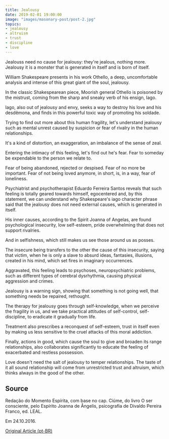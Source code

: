 ```yaml
---
title: Jealousy
date: 2019-02-01 19:00:00
image: "images/masonary-post/post-2.jpg"
topics: 
- jealousy
- altruism
- trust
- discipline
- love
---
```


Jealouss need no cause for jealousy: they're jealous, nothing more. Jealousy
it is a monster that is generated in itself and is born of itself.

William Shakespeare presents in his work Othello, a deep, uncomfortable analysis
and intense of this great giant of the soul, jealousy.

In the classic Shakespearean piece, Moorish general Othello is poisoned by the
mistrust, coming from the sharp and sneaky verb of his ensign, Iago.

Iago, also out of jealousy and envy, seeks a way to destroy his love and his
desdêmona, and finds in this powerful toxic way of promoting his
soldade.

Trying to find out more about this human fragility, let's understand jealousy
such as mental unrest caused by suspicion or fear of rivalry in the
human relationships.

It's a kind of distortion, an exaggeration, an imbalance of the sense of zeal.

Entering the intimacy of this feeling, let's find out he's fear. Fear
to someday be expendable to the person we relate to.

Fear of being abandoned, rejected or despised. Fear of no more
be important. Fear of not being loved anymore, in short, is, in a way,
fear of loneliness.

Psychiatrist and psychotherapist Eduardo Ferreira Santos reveals that such feeling
is totally geared towards himself, egocentered and, by this statement, we can
understand why Shakespeare's iago character phrase said that the
jealousy does not need external causes, which is generated in itself.

His inner causes, according to the Spirit Joanna of Angelas, are found
psychological insecurity, low self-esteem, pride
overwhelming that does not support rivalries.

And in selfishness, which still makes us see those around us as
posses.

The insecure being transfers to the other the cause of this insecurity, saying that
victim, when he is only a slave to absurd ideas, fantasies, illusions, created
in his mind, which set fires in imaginary occurrences.

Aggravated, this feeling leads to psychoses, neuropsychiatric problems, such as
different types of cerebral dysrhythmia, causing physical aggression and
crimes.

Jealousy is a warning sign, showing that something is not going well, that something needs
be repaired, rethought.

The therapy for jealousy goes through self-knowledge, when we perceive the
fragility in us, and we take practical attitudes of self-control,
self-discipline, to eradicate it gradually from life.

Treatment also prescribes a reconquest of self-esteem, trust in itself
even by making us less sensitive to the cruel attacks of this moral addiction.

Finally, actions in good, which cause the soul to give and broaden its range
relationships, also collaborates significantly to educate the feeling of
exacerbated and restless possession.

Love doesn't need the salt of jealousy to temper relationships. The taste of it all
sound relationship will come from unrestricted trust and altruism, which thinks
always in the good of the other.

## Source
Redação do Momento Espírita, com base no cap. Ciúme, do livro
O ser consciente, pelo Espírito Joanna de Ângelis, psicografia
de Divaldo Pereira Franco, ed. LEAL.

Em 24.10.2016.

 

[Original Article (pt-BR)](http://momento.com.br/pt/ler_texto.php?id=4929)
